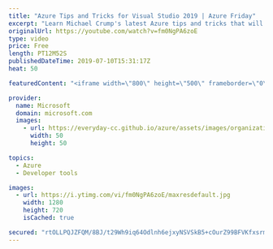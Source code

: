 ```yaml
---
title: "Azure Tips and Tricks for Visual Studio 2019 | Azure Friday"
excerpt: "Learn Michael Crump's latest Azure tips and tricks that will help you be more productive working with Azure in Visual Studio 2019. [00:40] Demo Start   Azure Tips and Tricks project https://aka.ms/azfr/554/01  Azure Tips and Tricks videos https://aka.ms/azfr/554/02  Tip 130: Visual Studio app settings"
originalUrl: https://youtube.com/watch?v=fm0NgPA6zoE
type: video
price: Free
length: PT12M52S
publishedDateTime: 2019-07-10T15:31:17Z
heat: 50

featuredContent: "<iframe width=\"800\" height=\"500\" frameborder=\"0\" src=\"https://www.youtube.com/embed/fm0NgPA6zoE\" allow=\"accelerometer; autoplay; encrypted-media; gyroscope; picture-in-picture\" allowfullscreen></iframe>"

provider:
  name: Microsoft
  domain: microsoft.com
  images:
    - url: https://everyday-cc.github.io/azure/assets/images/organizations/microsoft.com-50x50.jpg
      width: 50
      height: 50

topics:
  - Azure
  - Developer tools

images:
  - url: https://i.ytimg.com/vi/fm0NgPA6zoE/maxresdefault.jpg
    width: 1280
    height: 720
    isCached: true

secured: "rtOLLPQJZFQM/8BJ/t29Wh9iq64Odlnh6ejxyNSVSkB5+cOurZ99BFVKfxsrm45wdmPfmB29IpsSRUDsQ+vRbQv625cL3LusiNtx4DRymuQTN1lkCPiC1ked3yW4eLxUNGTn6SGTTKSISuZml63ZzLBfb4m77duX093CAMIiHEKknTuuzzgdIOoCPwoQYFvLId2057PBlbyJpPIrjaieBf5aRORoa30zEnrJlWhCW39rFE+e1S4f4b6zfXhNn4X9nZCtbV0oQAFIYuPTeaNdnohFTx92a2FvHEmNdpWBzP4mKK4ZiHkk5qs9qBVPeXMGy7nzkr8hKdxEWj18Oz1AkHWyAPQkGaWyPuBmrCYA34RTn9GJpetdoN6XTv53azinVlREOw+ckXGuNz5T20DalNAJgur69nJhvc81EIigHJQ=;APXww/COX31wFzkkDMvl8A=="
---
```


